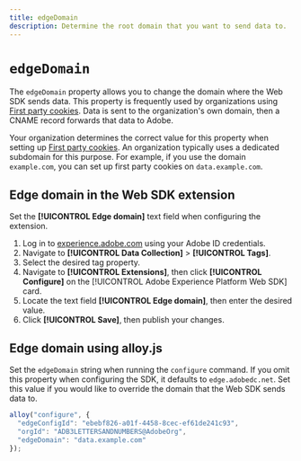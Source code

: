 ```yaml
---
title: edgeDomain
description: Determine the root domain that you want to send data to.
---
```

# `edgeDomain`

The `edgeDomain` property allows you to change the domain where the Web SDK sends data. This property is frequently used by organizations using [First party cookies](https://experienceleague.adobe.com/docs/core-services/interface/ec-cookies/cookies-first-party.html). Data is sent to the organization's own domain, then a CNAME record forwards that data to Adobe.

Your organization determines the correct value for this property when setting up [First party cookies](https://experienceleague.adobe.com/docs/core-services/interface/ec-cookies/cookies-first-party.html). An organization typically uses a dedicated subdomain for this purpose. For example, if you use the domain `example.com`, you can set up first party cookies on `data.example.com`.

## Edge domain in the Web SDK extension

Set the **[!UICONTROL Edge domain]** text field when configuring the extension.

1. Log in to [experience.adobe.com](https://experience.adobe.com) using your Adobe ID credentials.
1. Navigate to **[!UICONTROL Data Collection]** > **[!UICONTROL Tags]**.
1. Select the desired tag property.
1. Navigate to **[!UICONTROL Extensions]**, then click **[!UICONTROL Configure]** on the [!UICONTROL Adobe Experience Platform Web SDK] card.
1. Locate the text field **[!UICONTROL Edge domain]**, then enter the desired value.
1. Click **[!UICONTROL Save]**, then publish your changes.

## Edge domain using alloy.js

Set the `edgeDomain` string when running the `configure` command. If you omit this property when configuring the SDK, it defaults to `edge.adobedc.net`. Set this value if you would like to override the domain that the Web SDK sends data to.

```js
alloy("configure", {
  "edgeConfigId": "ebebf826-a01f-4458-8cec-ef61de241c93",
  "orgId": "ADB3LETTERSANDNUMBERS@AdobeOrg",
  "edgeDomain": "data.example.com"
});
```
